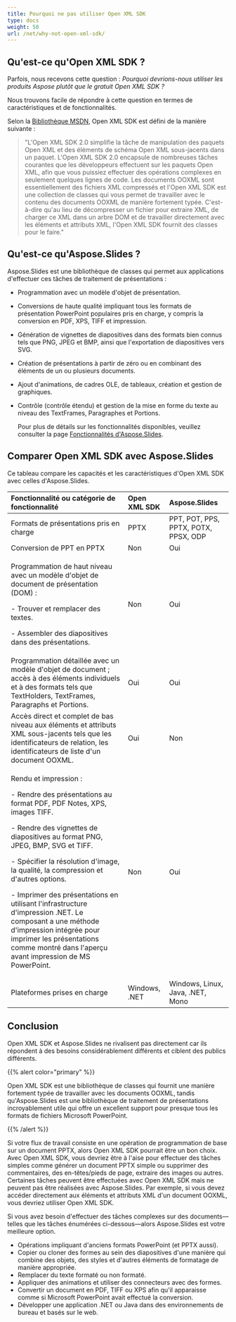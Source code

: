 ```yaml
---
title: Pourquoi ne pas utiliser Open XML SDK
type: docs
weight: 50
url: /net/why-not-open-xml-sdk/
---
```


## **Qu'est-ce qu'Open XML SDK ?**
Parfois, nous recevons cette question : *Pourquoi devrions-nous utiliser les produits Aspose plutôt que le gratuit Open XML SDK ?*

Nous trouvons facile de répondre à cette question en termes de caractéristiques et de fonctionnalités.

Selon la [Bibliothèque MSDN](https://docs.microsoft.com/en-us/office/open-xml/open-xml-sdk), Open XML SDK est défini de la manière suivante :

> "L'Open XML SDK 2.0 simplifie la tâche de manipulation des paquets Open XML et des éléments de schéma Open XML sous-jacents dans un paquet. L'Open XML SDK 2.0 encapsule de nombreuses tâches courantes que les développeurs effectuent sur les paquets Open XML, afin que vous puissiez effectuer des opérations complexes en seulement quelques lignes de code. Les documents OOXML sont essentiellement des fichiers XML compressés et l'Open XML SDK est une collection de classes qui vous permet de travailler avec le contenu des documents OOXML de manière fortement typée. C'est-à-dire qu'au lieu de décompresser un fichier pour extraire XML, de charger ce XML dans un arbre DOM et de travailler directement avec les éléments et attributs XML, l'Open XML SDK fournit des classes pour le faire."

## **Qu'est-ce qu'Aspose.Slides ?**
Aspose.Slides est une bibliothèque de classes qui permet aux applications d'effectuer ces tâches de traitement de présentations :

- Programmation avec un modèle d'objet de présentation.

- Conversions de haute qualité impliquant tous les formats de présentation PowerPoint populaires pris en charge, y compris la conversion en PDF, XPS, TIFF et impression.

- Génération de vignettes de diapositives dans des formats bien connus tels que PNG, JPEG et BMP, ainsi que l'exportation de diapositives vers SVG.

- Création de présentations à partir de zéro ou en combinant des éléments de un ou plusieurs documents.

- Ajout d'animations, de cadres OLE, de tableaux, création et gestion de graphiques.

- Contrôle (contrôle étendu) et gestion de la mise en forme du texte au niveau des TextFrames, Paragraphes et Portions.

  Pour plus de détails sur les fonctionnalités disponibles, veuillez consulter la page [Fonctionnalités d'Aspose.Slides](/slides/net/product-overview/).

## **Comparer Open XML SDK avec Aspose.Slides**
Ce tableau compare les capacités et les caractéristiques d'Open XML SDK avec celles d'Aspose.Slides.

|**Fonctionnalité ou catégorie de fonctionnalité**|**Open XML SDK**|**Aspose.Slides**|
| :- | :- | :- |
|Formats de présentations pris en charge|PPTX|PPT, POT, PPS, PPTX, POTX, PPSX, ODP|
|Conversion de PPT en PPTX |Non|Oui|
|<p>Programmation de haut niveau avec un modèle d'objet de document de présentation (DOM) : </p><p>- Trouver et remplacer des textes.</p><p>- Assembler des diapositives dans des présentations.</p>|Non|Oui|
|Programmation détaillée avec un modèle d'objet de document ; accès à des éléments individuels et à des formats tels que TextHolders, TextFrames, Paragraphs et Portions.|Oui|Oui|
|Accès direct et complet de bas niveau aux éléments et attributs XML sous-jacents tels que les identificateurs de relation, les identificateurs de liste d'un document OOXML.|Oui|Non|
|<p>Rendu et impression :</p><p>- Rendre des présentations au format PDF, PDF Notes, XPS, images TIFF.</p><p>- Rendre des vignettes de diapositives au format PNG, JPEG, BMP, SVG et TIFF.</p><p>- Spécifier la résolution d'image, la qualité, la compression et d'autres options.</p><p>- Imprimer des présentations en utilisant l'infrastructure d'impression .NET. Le composant a une méthode d'impression intégrée pour imprimer les présentations comme montré dans l'aperçu avant impression de MS PowerPoint.</p>|Non|Oui|
|Plateformes prises en charge|Windows, .NET|Windows, Linux, Java, .NET, Mono|

## **Conclusion**
Open XML SDK et Aspose.Slides ne rivalisent pas directement car ils répondent à des besoins considérablement différents et ciblent des publics différents.

{{% alert color="primary" %}} 

Open XML SDK est une bibliothèque de classes qui fournit une manière fortement typée de travailler avec les documents OOXML, tandis qu'Aspose.Slides est une bibliothèque de traitement de présentations incroyablement utile qui offre un excellent support pour presque tous les formats de fichiers Microsoft PowerPoint. 

{{% /alert %}} 

Si votre flux de travail consiste en une opération de programmation de base sur un document PPTX, alors Open XML SDK pourrait être un bon choix. Avec Open XML SDK, vous devriez être à l'aise pour effectuer des tâches simples comme générer un document PPTX simple ou supprimer des commentaires, des en-têtes/pieds de page, extraire des images ou autres. Certaines tâches peuvent être effectuées avec Open XML SDK mais ne peuvent pas être réalisées avec Aspose.Slides. Par exemple, si vous devez accéder directement aux éléments et attributs XML d'un document OOXML, vous devriez utiliser Open XML SDK.

Si vous avez besoin d'effectuer des tâches complexes sur des documents—telles que les tâches énumérées ci-dessous—alors Aspose.Slides est votre meilleure option.

- Opérations impliquant d'anciens formats PowerPoint (et PPTX aussi).
- Copier ou cloner des formes au sein des diapositives d'une manière qui combine des objets, des styles et d'autres éléments de formatage de manière appropriée.
- Remplacer du texte formaté ou non formaté.
- Appliquer des animations et utiliser des connecteurs avec des formes.
- Convertir un document en PDF, TIFF ou XPS afin qu'il apparaisse comme si Microsoft PowerPoint avait effectué la conversion.
- Développer une application .NET ou Java dans des environnements de bureau et basés sur le web.